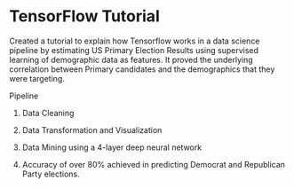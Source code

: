 # TensorFlow Tutorial

Created a tutorial to explain how Tensorflow works in a data science pipeline by estimating US Primary Election Results using supervised learning of demographic data as features. It proved the underlying correlation between Primary candidates and the demographics that they were targeting.

Pipeline

1) Data Cleaning

2) Data Transformation and Visualization

3) Data Mining using a 4-layer deep neural network

4) Accuracy of over 80% achieved in predicting Democrat and Republican Party elections.

